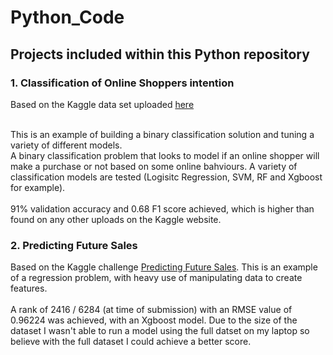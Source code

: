 # Python_Code

## Projects included within this Python repository

### 1. Classification of Online Shoppers intention
Based on the Kaggle data set uploaded [here](https://www.kaggle.com/roshansharma/online-shoppers-intention) <br/> <br/>

This is an example of building a binary classification solution and tuning a variety of different models. <br/>
A binary classification problem that looks to model if an online shopper will make a purchase or not based on some online bahviours. A variety of classification models are tested (Logisitc Regression, SVM, RF and Xgboost for example).  <br/> <br/>
91% validation accuracy and 0.68 F1 score achieved, which is higher than found on any other uploads on the Kaggle website. 

### 2. Predicting Future Sales
Based on the Kaggle challenge [Predicting Future Sales](https://www.kaggle.com/c/competitive-data-science-predict-future-sales/overview). This is an example of a regression problem, with heavy use of manipulating data to create features. <br/> <br/>
A rank of 2416 / 6284 (at time of submission) with an RMSE value of 0.96224 was achieved, with an Xgboost model. Due to the size of the dataset I wasn't able to run a model using the full datset on my laptop so believe with the full dataset I could achieve a better score. 

